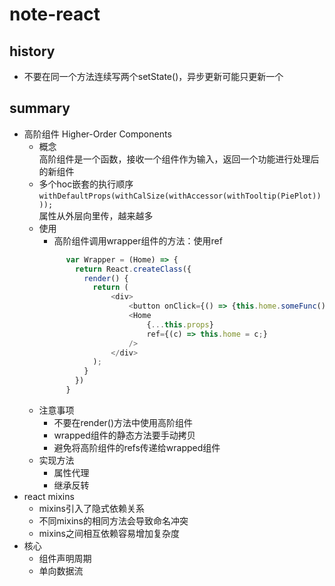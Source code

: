 # note-react


## history

- 不要在同一个方法连续写两个setState()，异步更新可能只更新一个

## summary

- 高阶组件 Higher-Order Components  
    - 概念   
    高阶组件是一个函数，接收一个组件作为输入，返回一个功能进行处理后的新组件      
    - 多个hoc嵌套的执行顺序 
    `withDefaultProps(withCalSize(withAccessor(withTooltip(PiePlot))));`   
    属性从外层向里传，越来越多  
    - 使用  
        - 高阶组件调用wrapper组件的方法：使用ref    
        ```js
              var Wrapper = (Home) => {
                return React.createClass({
                  render() {
                    return (
                        <div>
                            <button onClick={() => {this.home.someFunc()}} />
                            <Home
                                {...this.props}
                                ref={(c) => this.home = c;}
                            />
                        </div>
                    );
                  }
                })
              }
        ```
    - 注意事项
        - 不要在render()方法中使用高阶组件
        - wrapped组件的静态方法要手动拷贝
        - 避免将高阶组件的refs传递给wrapped组件
    - 实现方法 
        - 属性代理
        - 继承反转
- react mixins 
    - mixins引入了隐式依赖关系
    - 不同mixins的相同方法会导致命名冲突
    - mixins之间相互依赖容易增加复杂度
- 核心
    - 组件声明周期
    - 单向数据流
